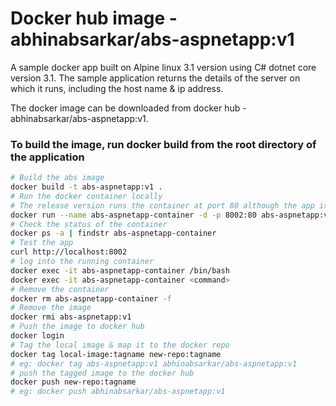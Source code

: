 # Docker hub image - abhinabsarkar/abs-aspnetapp:v1
A sample docker app built on Alpine linux 3.1 version using C# dotnet core version 3.1. The sample application returns the details of the server on which it runs, including the host name & ip address.

The docker image can be downloaded from docker hub - abhinabsarkar/abs-aspnetapp:v1.

### To build the image, run docker build from the root directory of the application
```bash
# Build the abs image
docker build -t abs-aspnetapp:v1 .
# Run the docker container locally
# The release version runs the container at port 80 although the app is running at port 5000
docker run --name abs-aspnetapp-container -d -p 8002:80 abs-aspnetapp:v1
# Check the status of the container
docker ps -a | findstr abs-aspnetapp-container
# Test the app
curl http://localhost:8002
# log into the running container 
docker exec -it abs-aspnetapp-container /bin/bash
docker exec -it abs-aspnetapp-container <command>
# Remove the container
docker rm abs-aspnetapp-container -f
# Remove the image
docker rmi abs-aspnetapp:v1
# Push the image to docker hub
docker login
# Tag the local image & map it to the docker repo
docker tag local-image:tagname new-repo:tagname
# eg: docker tag abs-aspnetapp:v1 abhinabsarkar/abs-aspnetapp:v1
# push the tagged image to the docker hub
docker push new-repo:tagname
# eg: docker push abhinabsarkar/abs-aspnetapp:v1
```